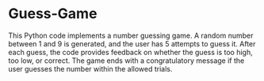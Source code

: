 # Guess-Game
This Python code implements a number guessing game. A random number between 1 and 9 is generated, and the user has 5 attempts to guess it. After each guess, the code provides feedback on whether the guess is too high, too low, or correct. The game ends with a congratulatory message if the user guesses the number within the allowed trials.
